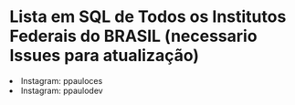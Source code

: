 # Lista em SQL de Todos os Institutos Federais do BRASIL (necessario Issues para atualização)

<li>Instagram: ppauloces</li>
<li>Instagram: ppaulodev</li>

